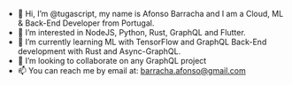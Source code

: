 - 👋 Hi, I’m @tugascript, my name is Afonso Barracha and I am a Cloud, ML & Back-End Developer from Portugal.
- 👀 I’m interested in NodeJS, Python, Rust, GraphQL and Flutter.
- 🌱 I’m currently learning ML with TensorFlow and GraphQL Back-End development with Rust and Async-GraphQL.
- 💞️ I’m looking to collaborate on any GraphQL project
- 📫 You can reach me by email at: barracha.afonso@gmail.com

<!---
tugascript/tugascript is a ✨ special ✨ repository because its `README.md` (this file) appears on your GitHub profile.
You can click the Preview link to take a look at your changes.
--->
